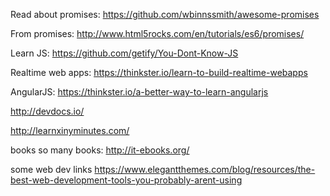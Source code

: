Read about promises:
https://github.com/wbinnssmith/awesome-promises

From promises:
http://www.html5rocks.com/en/tutorials/es6/promises/

Learn JS:
https://github.com/getify/You-Dont-Know-JS

Realtime web apps:
https://thinkster.io/learn-to-build-realtime-webapps

AngularJS:
https://thinkster.io/a-better-way-to-learn-angularjs

http://devdocs.io/

http://learnxinyminutes.com/

books so many books:
http://it-ebooks.org/

some web dev links
https://www.elegantthemes.com/blog/resources/the-best-web-development-tools-you-probably-arent-using

